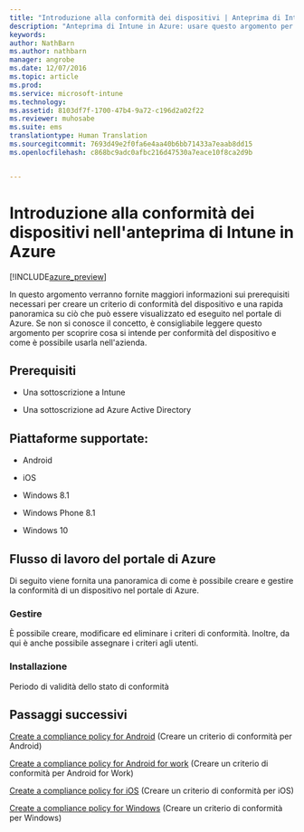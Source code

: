 ```yaml
---
title: "Introduzione alla conformità dei dispositivi | Anteprima di Intune in Azure | Documentazione Microsoft"
description: "Anteprima di Intune in Azure: usare questo argomento per comprendere i prerequisiti necessari per creare i criteri di conformità in Microsoft Intune"
keywords: 
author: NathBarn
ms.author: nathbarn
manager: angrobe
ms.date: 12/07/2016
ms.topic: article
ms.prod: 
ms.service: microsoft-intune
ms.technology: 
ms.assetid: 8103df7f-1700-47b4-9a72-c196d2a02f22
ms.reviewer: muhosabe
ms.suite: ems
translationtype: Human Translation
ms.sourcegitcommit: 7693d49e2f0fa6e4aa40b6bb71433a7eaab8dd15
ms.openlocfilehash: c868bc9adc0afbc216d47530a7eace10f8ca2d9b


---
```


# <a name="get-started-with-device-compliance-in-intune-azure-preview"></a>Introduzione alla conformità dei dispositivi nell'anteprima di Intune in Azure


[!INCLUDE[azure_preview](../includes/azure_preview.md)]

In questo argomento verranno fornite maggiori informazioni sui prerequisiti necessari per creare un criterio di conformità del dispositivo e una rapida panoramica su ciò che può essere visualizzato ed eseguito nel portale di Azure. Se non si conosce il concetto, è consigliabile leggere questo argomento per scoprire cosa si intende per conformità del dispositivo e come è possibile usarla nell'azienda.

##  <a name="pre-requisites"></a>Prerequisiti


-   Una sottoscrizione a Intune

-   Una sottoscrizione ad Azure Active Directory



##  <a name="supported-platforms"></a>Piattaforme supportate:


-   Android

-   iOS

-   Windows 8.1

-   Windows Phone 8.1

-   Windows 10

##  <a name="azure-portal-workflow"></a>Flusso di lavoro del portale di Azure


Di seguito viene fornita una panoramica di come è possibile creare e gestire la conformità di un dispositivo nel portale di Azure.

<!---### Overview

When you choose the **Set device compliance** workload, the blade opens with an  **Overview** section that displays a summary view of your compliance policies that you have created and the status of the devices they have been applied to. If you
don’t have any policies configured yet, the overview will just include the various reports but with no data.--->

### <a name="manage"></a>Gestire

È possibile creare, modificare ed eliminare i criteri di conformità. Inoltre, da qui è anche possibile assegnare i criteri agli utenti.

<!---### Monitor

This section is a detailed view of what you see in the **Overview**. A list of all the reports are displayed in this section and you can interactively drill down through each of these reports.--->

### <a name="setup"></a>Installazione

Periodo di validità dello stato di conformità

##  <a name="next-steps"></a>Passaggi successivi
[Create a compliance policy for Android](create-a-compliance-policy-for-android.md) (Creare un criterio di conformità per Android)

[Create a compliance policy for Android for work](create-a-compliance-policy-for-android-for-work.md) (Creare un criterio di conformità per Android for Work)

[Create a compliance policy for iOS](create-a-compliance-policy-for-ios.md) (Creare un criterio di conformità per iOS)

[Create a compliance policy for Windows](create-a-compliance-policy-for-windows.md) (Creare un criterio di conformità per Windows)



<!--HONumber=Feb17_HO1-->


